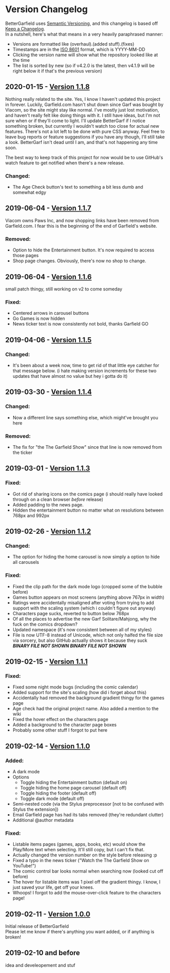 ﻿# Version Changelog
BetterGarfield uses [Semantic Versioning](https://semver.org/), and this changelog is based off [Keep a Changelog](https://keepachangelog.com/en/1.0.0/).  
In a nutshell, here's what that means in a very heavily paraphrased manner:
  * Versions are formatted like (overhaul).(added stuff).(fixes)
  * Timestamps are in the [ISO 8601](https://www.iso.org/iso-8601-date-and-time-format.html) format, which is YYYY-MM-DD
  * Clicking the version name will show what the repository looked like at the time
  * The list is sorted by new (so if v4.2.0 is the latest, then v4.1.9 will be right below it if that's the previous version)

## 2020-01-15 - [Version 1.1.8](https://github.com/CommenterOfComments/BetterGarfield/tree/v1.1.8)
Nothing really related to the site. Yes, I know I haven't updated this project in forever. Luckily, Garfield.com hasn't shut down since Garf was bought by Viacom, so the site might stay like normal. I've mostly just lost motivation, and haven't really felt like doing things with it. I still have ideas, but I'm not sure when or if they'll come to light. I'll update BetterGarf if I notice something broken, but currently I wouldn't watch too close for actual new features. There's not a lot left to be done with pure CSS anyway. Feel free to leave bug reports or feature suggestions if you have any though, I'll still take a look. BetterGarf isn't dead until I am, and that's not happening any time soon.

The best way to keep track of this project for now would be to use GitHub's watch feature to get notified when there's a new release.
### Changed:
  * The Age Check button's text to something a bit less dumb and somewhat edgy

## 2019-06-04 - [Version 1.1.7](https://github.com/CommenterOfComments/BetterGarfield/tree/v1.1.7)
Viacom owns Paws Inc, and now shopping links have been removed from Garfield.com. I fear this is the beginning of the end of Garfield's website.
### Removed:
  * Option to hide the Entertainment button. It's now required to access those pages
  * Shop page changes. Obviously, there's now no shop to change.

## 2019-06-04 - [Version 1.1.6](https://github.com/CommenterOfComments/BetterGarfield/tree/v1.1.6)
small patch thingy, still working on v2 to come someday
### Fixed:
  * Centered arrows in carousel buttons
  * Go Games is now hidden
  * News ticker text is now consistently not bold, thanks Garfield GO

## 2019-04-06 - [Version 1.1.5](https://github.com/CommenterOfComments/BetterGarfield/tree/v1.1.5)
### Changed:
  * It's been about a week now, time to get rid of that little eye catcher for that message below.
(i hate making version increments for these two updates that have almost no value but hey i gotta do it)

## 2019-03-30 - [Version 1.1.4](https://github.com/CommenterOfComments/BetterGarfield/tree/v1.1.4)
### Changed:
  * Now a different line says something else, which might've brought you here
### Removed:
  * The fix for "the The Garfield Show" since that line is now removed from the ticker

## 2019-03-01 - [Version 1.1.3](https://github.com/CommenterOfComments/BetterGarfield/tree/v1.1.3)
### Fixed:
  * Got rid of sharing icons on the comics page (i should really have looked through on a clean browser _before_ release)
  * Added padding to the news page.
  * Hidden the entertainment button no matter what on resolutions between 768px and 992px

## 2019-02-26 - [Version 1.1.2](https://github.com/CommenterOfComments/BetterGarfield/tree/v1.1.2)
### Changed:
  * The option for hiding the home carousel is now simply a option to hide all carousels

### Fixed:
  * Fixed the clip path for the dark mode logo (cropped some of the bubble before) 
  * Games button appears on most screens (anything above 767px in width)
  * Ratings were accidentally misaligned after voting from trying to add support with the scaling system (which i couldn't figure out anyway)
  * Characters page sucks, reverted to button below 768px
  * Of all the places to advertise the new Garf Solitare/Mahjong, why the fuck on the comics dropdown?
  * Updated namespace (it's now consistent between all of my styles)
  * File is now UTF-8 instead of Unicode, which not only halfed the file size via sorcery, but also GitHub actually shows it because they suck _**BINARY FILE NOT SHOWN BINARY FILE NOT SHOWN**_

## 2019-02-15 - [Version 1.1.1](https://github.com/CommenterOfComments/BetterGarfield/tree/v1.1.1)
### Fixed:
  * Fixed some night mode bugs (including the comic calendar)
  * Added support for the site's scaling (how did i forget about this)
  * Accidentally had removed the background gradient thingy for the games page
  * Age check had the original project name. Also added a mention to the wiki
  * Fixed the hover effect on the characters page
  * Added a background to the character page boxes
  * Probably some other stuff I forgot to put here

## 2019-02-14 - [Version 1.1.0](https://github.com/CommenterOfComments/BetterGarfield/tree/v1.1.0)
### Added:
* A dark mode
* Options
  * Toggle hiding the Entertainment button (default on)
  * Toggle hiding the home page carousel (default off)
  * Toggle hiding the footer (default off)
  * Toggle dark mode (default off)
* Semi-nested code (via the Stylus preprocessor [not to be confused with Stylus the extension])
* Email Garfield page has had its tabs removed (they're redundant clutter)
* Additional @author metadata

### Fixed:
  * Listable items pages (games, apps, books, etc) would show the Play/More text when selecting. It'll still copy, but I can't fix that.
  * Actually changed the version number on the style before releasing :p
  * Fixed a typo in the news ticker ("Watch the The Garfield Show on YouTube!")
  * The comic control bar looks normal when searching now (looked cut off before)
  * The hover for listable items was 1 pixel off the gradient thingy. I know, I just saved your life, get off your knees.
  * Whoops! I forgot to add the mouse-over-click feature to the characters page!

## 2019-02-11 - [Version 1.0.0](https://github.com/CommenterOfComments/BetterGarfield/tree/v1.0.0)
Initial release of BetterGarfield  
Please let me know if there's anything you want added, or if anything is broken!

## 2019-02-10 and before
idea and develeopement and stuf
